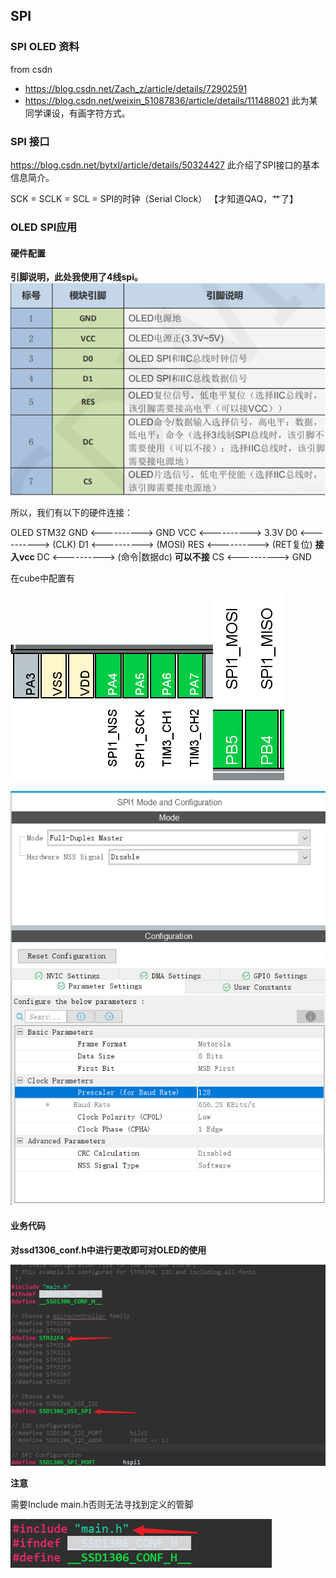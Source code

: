 ## SPI

### SPI OLED 资料 

from csdn

- https://blog.csdn.net/Zach_z/article/details/72902591
- https://blog.csdn.net/weixin_51087836/article/details/111488021
  此为某同学课设，有画字符方式。

### SPI 接口

https://blog.csdn.net/bytxl/article/details/50324427
此介绍了SPI接口的基本信息简介。

 SCK = SCLK = SCL = SPI的时钟（Serial Clock） 【才知道QAQ，艹了】

### OLED SPI应用

#### 硬件配置

**引脚说明，此处我使用了4线spi。**
![1626586513206](SPI.assets/1626586513206.png)

所以，我们有以下的硬件连接：

OLED                    STM32
GND      <---------->   GND
VCC      <---------->   3.3V
D0       <---------->   (CLK)
D1       <---------->   (MOSI)
RES      <---------->   (RET复位)  **接入vcc**
DC       <---------->   (命令|数据dc) **可以不接**
CS       <---------->   GND

在cube中配置有

![1626586856769](SPI.assets/1626586856769.png)![1626587116975](SPI.assets/1626587116975.png)





![1626589999720](SPI.assets/1626589999720.png)



#### 业务代码

**对ssd1306_conf.h中进行更改即可对OLED的使用**



![1626605486923](SPI.assets/1626605486923.png)



**注意**

需要Include main.h否则无法寻找到定义的管脚

![1626605537668](SPI.assets/1626605537668.png)